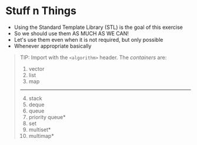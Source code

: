 # Stuff n Things

- Using the Standard Template Library (STL) is the goal of this exercise
- So we should use them AS MUCH AS WE CAN! 
- Let's use them even when it is not required, but only possible
- Whenever appropriate basically

> TIP: Import with the `<algorithm>` header.
> The *containers* are:
> 1. vector
> 2. list
> 3. map
> ----
> 4. stack
> 5. deque
> 6. queue
> 7. priority queue*
> 8. set
> 9. multiset*
> 10. multimap*
